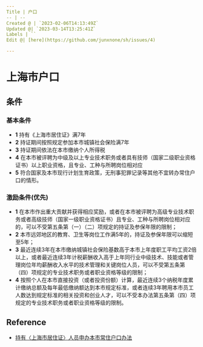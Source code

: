 ```yaml
---
Title | 户口
-- | --
Created @ | `2023-02-06T14:13:49Z`
Updated @| `2023-03-14T13:25:41Z`
Labels | ``
Edit @| [here](https://github.com/junxnone/sh/issues/4)

---
```

# 上海市户口

## 条件

### 基本条件
 
- **1** 持有《上海市居住证》满7年
- **2** 持证期间按照规定参加本市城镇社会保险满7年
- **3** 持证期间依法在本市缴纳个人所得税
- **4** 在本市被评聘为中级及以上专业技术职务或者具有技师（国家二级职业资格证书）以上职业资格，且专业、工种与所聘岗位相对应
- **5** 符合国家及本市现行计划生育政策，无刑事犯罪记录等其他不宜转办常住户口的情形。

### 激励条件(优先)

- **1** 在本市作出重大贡献并获得相应奖励，或者在本市被评聘为高级专业技术职务或者高级技师（国家一级职业资格证书）且专业、工种与所聘岗位相对应的，可以不受第五条第（一）（二）项规定的持证及参保年限的限制；
- **2** 本市远郊地区的教育、卫生等岗位工作满5年的，持证及参保年限可以缩短至5年；
- **3** 最近连续3年在本市缴纳城镇社会保险基数高于本市上年度职工平均工资2倍以上，或者最近连续3年计税薪酬收入高于上年同行业中级技术、技能或者管理岗位年均薪酬收入水平的技术管理和关键岗位人员，可以不受第五条第（四）项规定的专业技术职务或者职业资格等级的限制；
- **4** 按照个人在本市直接投资（或者投资份额）计算，最近连续3个纳税年度累计缴纳总额及每年最低缴纳额达到本市规定标准，或者连续3年聘用本市员工人数达到规定标准的相关投资和创业人才，可以不受本办法第五条第（四）项规定的专业技术职务或者职业资格等级的限制。

## Reference

- [持有〈上海市居住证〉人员申办本市常住户口办法](https://www.shanghai.gov.cn/nw44392/20200824/0001-44392_63445.html)
